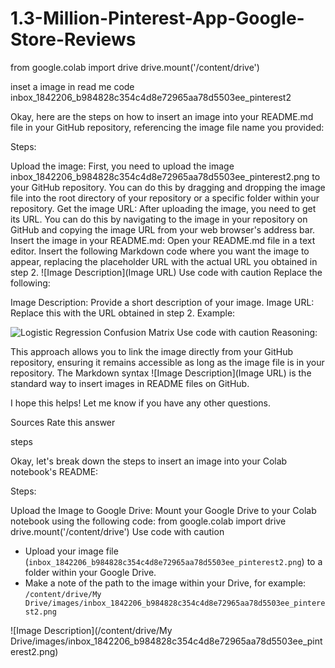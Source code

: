 # 1.3-Million-Pinterest-App-Google-Store-Reviews
from google.colab import drive
        drive.mount('/content/drive')

        

inset a image in read me code inbox_1842206_b984828c354c4d8e72965aa78d5503ee_pinterest2

Okay, here are the steps on how to insert an image into your README.md file in your GitHub repository, referencing the image file name you provided:

Steps:

Upload the image:
First, you need to upload the image inbox_1842206_b984828c354c4d8e72965aa78d5503ee_pinterest2.png to your GitHub repository. You can do this by dragging and dropping the image file into the root directory of your repository or a specific folder within your repository.
Get the image URL:
After uploading the image, you need to get its URL. You can do this by navigating to the image in your repository on GitHub and copying the image URL from your web browser's address bar.
Insert the image in your README.md:
Open your README.md file in a text editor.
Insert the following Markdown code where you want the image to appear, replacing the placeholder URL with the actual URL you obtained in step 2.
![Image Description](Image URL)
Use code with caution
Replace the following:

Image Description: Provide a short description of your image.
Image URL: Replace this with the URL obtained in step 2.
Example:

![Logistic Regression Confusion Matrix](https://github.com/your-username/your-repository/blob/main/inbox_1842206_b984828c354c4d8e72965aa78d5503ee_pinterest2.png)
Use code with caution
Reasoning:

This approach allows you to link the image directly from your GitHub repository, ensuring it remains accessible as long as the image file is in your repository. The Markdown syntax ![Image Description](Image URL) is the standard way to insert images in README files on GitHub.

I hope this helps! Let me know if you have any other questions.

Sources
Rate this answer

steps

Okay, let's break down the steps to insert an image into your Colab notebook's README:

Steps:

Upload the Image to Google Drive:
Mount your Google Drive to your Colab notebook using the following code:
from google.colab import drive
        drive.mount('/content/drive')
Use code with caution
*   Upload your image file (`inbox_1842206_b984828c354c4d8e72965aa78d5503ee_pinterest2.png`) to a folder within your Google Drive.
*   Make a note of the path to the image within your Drive, for example: `/content/drive/My Drive/images/inbox_1842206_b984828c354c4d8e72965aa78d5503ee_pinterest2.png`

![Image Description](/content/drive/My Drive/images/inbox_1842206_b984828c354c4d8e72965aa78d5503ee_pinterest2.png)
